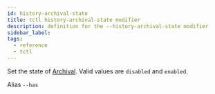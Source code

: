 ```yaml
---
id: history-archival-state
title: tctl history-archival-state modifier
description: definition for the --history-archival-state modifier
sidebar_label:
tags:
  - reference
  - tctl
---
```


Set the state of [Archival](/concepts/what-is-archival).
Valid values are `disabled` and `enabled`.

Alias `--has`
